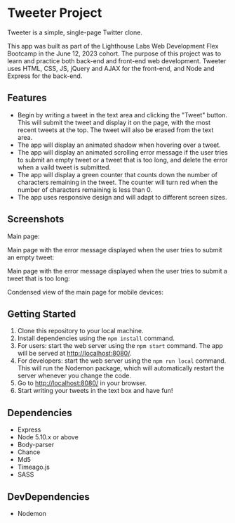 # Tweeter Project

Tweeter is a simple, single-page Twitter clone.

This app was built as part of the Lighthouse Labs Web Development Flex Bootcamp in the June 12, 2023 cohort. The purpose of this project was to learn and practice both back-end and front-end web development. Tweeter uses  HTML, CSS, JS, jQuery and AJAX for the front-end, and Node and Express for the back-end.

## Features

- Begin by writing a tweet in the text area and clicking the "Tweet" button. This will submit the tweet and display it on the page, with the most recent tweets at the top. The tweet will also be erased from the text area.
- The app will display an animated shadow when hovering over a tweet.
- The app will display an animated scrolling error message if the user tries to submit an empty tweet or a tweet that is too long, and delete the error when a vaild tweet is submitted.
- The app will display a green counter that counts down the number of characters remaining in the tweet. The counter will turn red when the number of characters remaining is less than 0.
- The app uses responsive design and will adapt to different screen sizes.


## Screenshots

Main page: 

Main page with the error message displayed when the user tries to submit an empty tweet:

Main page with the error message displayed when the user tries to submit a tweet that is too long:

Condensed view of the main page for mobile devices:



## Getting Started

1. Clone this repository to your local machine. 
2. Install dependencies using the `npm install` command.
3. For users: start the web server using the `npm start` command. The app will be served at <http://localhost:8080/>.
4. For developers: start the web server using the `npm run local` command. This will run the Nodemon package, which will automatically restart the server whenever you change the code. 
5. Go to <http://localhost:8080/> in your browser.
6. Start writing your tweets in the text box and have fun! 

## Dependencies 

- Express
- Node 5.10.x or above
- Body-parser
- Chance
- Md5
- Timeago.js
- SASS

## DevDependencies

- Nodemon